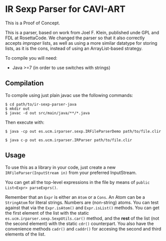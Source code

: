 IR Sexp Parser for CAVI-ART
===========================

This is a Proof of Concept.

This is a parser, based on work from Joel F. Klein, published unde GPL
and FDL at RosettaCode.  We changed the parser so that it also
correctly accepts *improper* lists, as well as using a more similar
datatype for storing lists, as it is the cons, instead of using an
ArrayList-based strategy.


To compile you will need:

- Java >=7 (in order to use switches with strings)

Compilation
-----------

To compile using just plain javac use the following commands:

    $ cd path/to/ir-sexp-parser-java
    $ mkdir out
    $ javac -d out src/main/java/**/*.java

Then execute with:

    $ java -cp out es.ucm.irparser.sexp.IRFileParserDemo path/to/file.clir

    $ java c-p out es.ucm.irparser.IRParser path/to/file.clir


Usage
-----

To use this as a library in your code, just create a new
`IRFileParser(InputStream in)` from your preferred InputStream.

You can get all the top-level expressions in the file by means of
`public List<Expr> parseExprs()`.

Remember that an `Expr` is either an `Atom` or a `Cons`. An Atom can
be a `StringAtom` for literal strings. Numbers are (non-string) atoms.
You can test against that via the `Expr.isAtom()` and `Expr.isList()`
methods.  You can get the first element of the list with the static
`es.ucm.irparser.sexp.SexpUtils.car()` method, and the **rest** of the
list (not the second element) with the static `cdr()` counterpart. You
also have the convenience methods `cadr()` and `caddr()` for accesing
the second and third elements of the list.